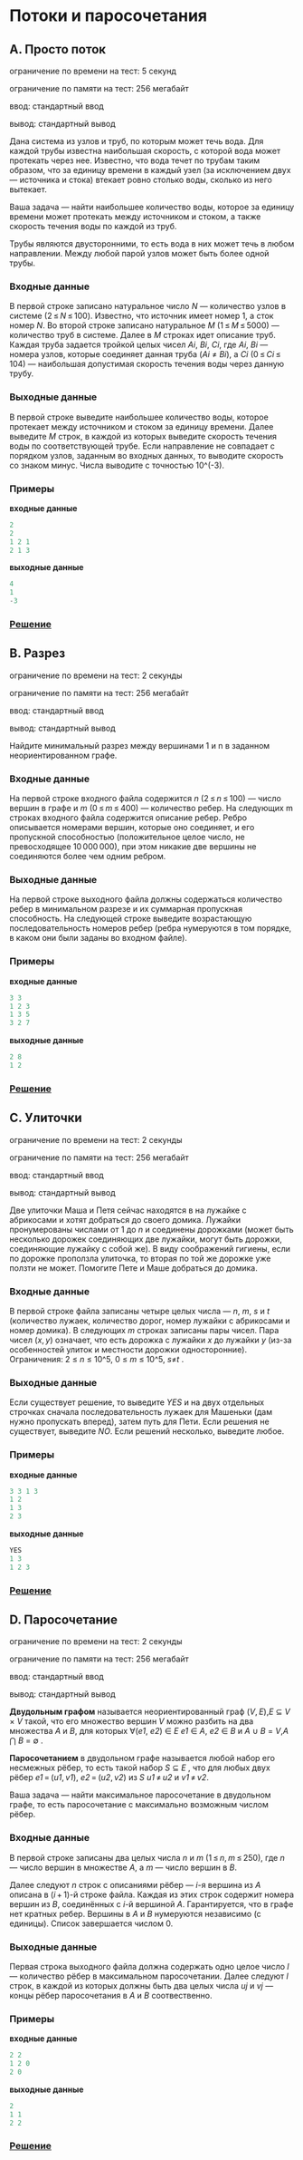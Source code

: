 # Потоки и паросочетания

## A. Просто поток
  ограничение по времени на тест: 5 секунд
  
  ограничение по памяти на тест: 256 мегабайт
  
  ввод: стандартный ввод
  
  вывод: стандартный вывод
  
 Дана система из узлов и труб, по которым может течь вода. Для каждой трубы известна наибольшая скорость, с которой вода может протекать через нее. Известно, что вода течет по трубам таким образом, что за единицу времени в каждый узел (за исключением двух — источника и стока) втекает ровно столько воды, сколько из него вытекает.

Ваша задача — найти наибольшее количество воды, которое за единицу времени может протекать между источником и стоком, а также скорость течения воды по каждой из труб.

Трубы являются двусторонними, то есть вода в них может течь в любом направлении. Между любой парой узлов может быть более одной трубы.
  
### Входные данные

В первой строке записано натуральное число _N_ — количество узлов в системе (2 ≤ _N_ ≤ 100). Известно, что источник имеет номер 1, а сток номер _N_. Во второй строке записано натуральное _M_ (1 ≤ _M_ ≤ 5000) — количество труб в системе. Далее в _M_ строках идет описание труб. Каждая труба задается тройкой целых чисел _Ai_, _Bi_, _Ci_, где _Ai_, _Bi_ — номера узлов, которые соединяет данная труба (_Ai_ ≠ _Bi_), а _Ci_ (0 ≤ _Ci_ ≤ 104) — наибольшая допустимая скорость течения воды через данную трубу.

### Выходные данные

В первой строке выведите наибольшее количество воды, которое протекает между источником и стоком за единицу времени. Далее выведите _M_ строк, в каждой из которых выведите скорость течения воды по соответствующей трубе. Если направление не совпадает с порядком узлов, заданным во входных данных, то выводите скорость со знаком минус. Числа выводите с точностью 10^(-3).

### Примеры

**входные данные**
```c++
2
2
1 2 1
2 1 3
```
**выходные данные**
```c++
4
1
-3
```

### [Решение](A.cpp)


## B. Разрез
  ограничение по времени на тест: 2 секунды
  
  ограничение по памяти на тест: 256 мегабайт
  
  ввод: стандартный ввод
  
  вывод: стандартный вывод
  
  Найдите минимальный разрез между вершинами 1 и n в заданном неориентированном графе.

### Входные данные

На первой строке входного файла содержится _n_ (2 ≤ _n_ ≤ 100) — число вершин в графе и _m_ (0 ≤ _m_ ≤ 400) — количество ребер. На следующих m строках входного файла содержится описание ребер. Ребро описывается номерами вершин, которые оно соединяет, и его пропускной способностью (положительное целое число, не превосходящее 10 000 000), при этом никакие две вершины не соединяются более чем одним ребром.

### Выходные данные

На первой строке выходного файла должны содержаться количество ребер в минимальном разрезе и их суммарная пропускная способность. На следующей строке выведите возрастающую последовательность номеров ребер (ребра нумеруются в том порядке, в каком они были заданы во входном файле).

### Примеры

**входные данные**
```c++
3 3
1 2 3
1 3 5
3 2 7
```
**выходные данные**
```c++
2 8
1 2
```

### [Решение](B.cpp)


## C. Улиточки
  ограничение по времени на тест: 2 секунды
  
  ограничение по памяти на тест: 256 мегабайт
  
  ввод: стандартный ввод
  
  вывод: стандартный вывод
  
Две улиточки Маша и Петя сейчас находятся в на лужайке с абрикосами и хотят добраться до своего домика. Лужайки пронумерованы числами от 1 до _n_ и соединены дорожками (может быть несколько дорожек соединяющих две лужайки, могут быть дорожки, соединяющие лужайку с собой же). В виду соображений гигиены, если по дорожке проползла улиточка, то вторая по той же дорожке уже ползти не может. Помогите Пете и Маше добраться до домика.

### Входные данные

В первой строке файла записаны четыре целых числа — _n_, _m_, _s_ и _t_ (количество лужаек, количество дорог, номер лужайки с абрикосами и номер домика). В следующих _m_ строках записаны пары чисел. Пара чисел (_x_, _y_) означает, что есть дорожка с лужайки _x_ до лужайки _y_ (из-за особенностей улиток и местности дорожки односторонние). Ограничения: 2 ≤ _n_ ≤ 10^5, 0 ≤ _m_ ≤ 10^5, _s_≠_t_ .

### Выходные данные

Если существует решение, то выведите _YES_ и на двух отдельных строчках сначала последовательность лужаек для Машеньки (дам нужно пропускать вперед), затем путь для Пети. Если решения не существует, выведите _NO_. Если решений несколько, выведите любое.

### Примеры

**входные данные**
```c++
3 3 1 3
1 2
1 3
2 3
```
**выходные данные**
```c++
YES
1 3 
1 2 3 
```

### [Решение](C.cpp)


## D. Паросочетание
  ограничение по времени на тест: 2 секунды
  
  ограничение по памяти на тест: 256 мегабайт
  
  ввод: стандартный ввод
  
  вывод: стандартный вывод
  
**Двудольным графом** называется неориентированный граф (_V_, _E_),_E_ ⊆ _V_ × _V_  такой, что его множество вершин _V_ можно разбить на два множества _A_ и _B_, для которых ∀(_e1_, _e2_) ∈ _E_ _e1_ ∈ _A_, _e2_ ∈ _B_ и _A_ ∪ _B_ = _V_,_A_ ⋂	 _B_ = ∅ .

**Паросочетанием** в двудольном графе называется любой набор его несмежных рёбер, то есть такой набор _S_ ⊆ _E_ , что для любых двух рёбер _e1_ = (_u1_, _v1_), _e2_ = (_u2_, _v2_) из _S_ _u1_ ≠ _u2_ и _v1_ ≠ _v2_.

Ваша задача — найти максимальное паросочетание в двудольном графе, то есть паросочетание с максимально возможным числом рёбер.


### Входные данные

В первой строке записаны два целых числа _n_ и _m_ (1 ≤ _n_, _m_ ≤ 250), где _n_ — число вершин в множестве _A_, а _m_ — число вершин в _B_.

Далее следуют _n_ строк с описаниями рёбер — _i_-я вершина из _A_ описана в (_i_ + 1)-й строке файла. Каждая из этих строк содержит номера вершин из _B_, соединённых с _i_-й вершиной _A_. Гарантируется, что в графе нет кратных ребер. Вершины в _A_ и _B_ нумеруются независимо (с единицы). Список завершается числом 0.

### Выходные данные

Первая строка выходного файла должна содержать одно целое число _l_ — количество рёбер в максимальном паросочетании. Далее следуют _l_ строк, в каждой из которых должны быть два целых числа _uj_ и _vj_ — концы рёбер паросочетания в _A_ и _B_ соотвественно.

### Примеры

**входные данные**
```c++
2 2
1 2 0
2 0
```
**выходные данные**
```c++
2
1 1
2 2
```

### [Решение](D.cpp)


